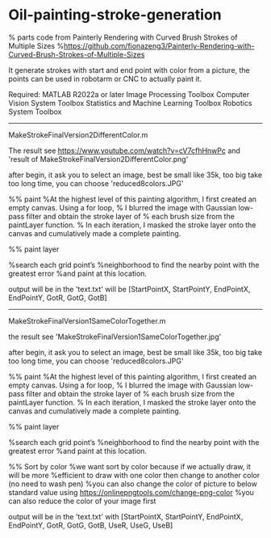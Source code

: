 # Oil-painting-stroke-generation

% parts code from Painterly Rendering with Curved Brush Strokes of Multiple Sizes
%https://github.com/fionazeng3/Painterly-Rendering-with-Curved-Brush-Strokes-of-Multiple-Sizes

It generate strokes with start and end point with color from a picture, the points can be used in robotarm or CNC to actually paint it.


Required:
    MATLAB R2022a or later
    Image Processing Toolbox
    Computer Vision System Toolbox
    Statistics and Machine Learning Toolbox
    Robotics System Toolbox

----------------------------------
MakeStrokeFinalVersion2DifferentColor.m

The result see
https://www.youtube.com/watch?v=cV7cfhHnwPc
and 'result of MakeStrokeFinalVersion2DifferentColor.png'

after begin, it ask you to select an image, best be small like 35k, too big take too long time, you can choose 'reduced8colors.JPG'

%% paint
%At the highest level of this painting algorithm, I first created an empty canvas. Using a for loop, 
% I blurred the image with Gaussian low-pass filter and obtain the stroke layer of 
% each brush size from the paintLayer function. 
% In each iteration, I masked the stroke layer onto the canvas and cumulatively made a complete painting.

%% paint layer

%search each grid point’s
%neighborhood to find the nearby point with the greatest error
%and paint at this location.

output will be in the 'text.txt' will be [StartPointX, StartPointY, EndPointX, EndPointY, GotR, GotG, GotB]

----------------------------------
MakeStrokeFinalVersion1SameColorTogether.m

the result see 'MakeStrokeFinalVersion1SameColorTogether.jpg'

after begin, it ask you to select an image, best be small like 35k, too big take too long time, you can choose 'reduced8colors.JPG'

%% paint
%At the highest level of this painting algorithm, I first created an empty canvas. Using a for loop, 
% I blurred the image with Gaussian low-pass filter and obtain the stroke layer of 
% each brush size from the paintLayer function. 
% In each iteration, I masked the stroke layer onto the canvas and cumulatively made a complete painting.

%% paint layer

%search each grid point’s
%neighborhood to find the nearby point with the greatest error
%and paint at this location.

%% Sort by color
%we want sort by color because if we actually draw, it will be more
%efficient to draw with one color then change to another color (no need to wash pen)
%you can also change the color of picture to below standard value using https://onlinepngtools.com/change-png-color
%you can also reduce the color of your image first


output will be in the 'text.txt' with [StartPointX, StartPointY, EndPointX, EndPointY, GotR, GotG, GotB, UseR, UseG, UseB]



